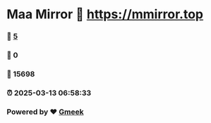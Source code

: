 # Maa Mirror :link: https://mmirror.top 
### :page_facing_up: [5](https://mmirror.top/tag.html) 
### :speech_balloon: 0 
### :hibiscus: 15698 
### :alarm_clock: 2025-03-13 06:58:33 
### Powered by :heart: [Gmeek](https://github.com/Meekdai/Gmeek)
